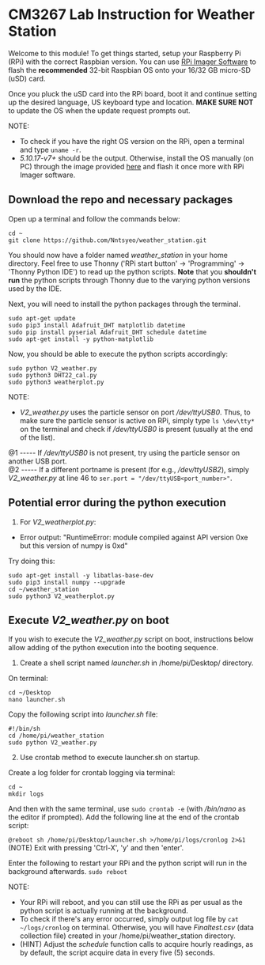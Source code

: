 # CM3267 Lab Instruction for Weather Station

Welcome to this module! To get things started, setup your Raspberry Pi (RPi) with the correct Raspbian version. You can use [RPi Imager Software](https://www.raspberrypi.org/software/ "enter this website to download the software") to flash the **recommended** 32-bit Raspbian OS onto your 16/32 GB micro-SD (uSD) card.

Once you pluck the uSD card into the RPi board, boot it and continue setting up the desired language, US keyboard type and location. **MAKE SURE NOT** to update the OS when the update request prompts out.

NOTE:

- To check if you have the right OS version on the RPi, open a terminal and type `uname -r`.
- _5.10.17-v7+_ should be the output. Otherwise, install the OS manually (on PC) through the image provided [here](https://downloads.raspberrypi.org/raspios_armhf/images/raspios_armhf-2021-05-28/2021-05-07-raspios-buster-armhf.zip "5.10.17-v7+ OS image download") and flash it once more with RPi Imager software.

## Download the repo and necessary packages

Open up a terminal and follow the commands below:

```
cd ~
git clone https://github.com/Nntsyeo/weather_station.git
```

You should now have a folder named _weather_station_ in your home directory. Feel free to use Thonny ('RPi start button' -> 'Programming' -> 'Thonny Python IDE') to read up the python scripts. **Note** that you **shouldn't run** the python scripts through Thonny due to the varying python versions used by the IDE.

Next, you will need to install the python packages through the terminal.

```
sudo apt-get update
sudo pip3 install Adafruit_DHT matplotlib datetime
sudo pip install pyserial Adafruit_DHT schedule datetime
sudo apt-get install -y python-matplotlib
```

Now, you should be able to execute the python scripts accordingly:

```
sudo python V2_weather.py
sudo python3 DHT22_cal.py
sudo python3 weatherplot.py
```

NOTE:

- _V2_weather.py_ uses the particle sensor on port _/dev/ttyUSB0_. Thus, to make sure the particle sensor is active on RPi, simply type `ls \dev\tty*` on the terminal and check if _/dev/ttyUSB0_ is present (usually at the end of the list).

@1 ----- If _/dev/ttyUSB0_ is not present, try using the particle sensor on another USB port. <br>
@2 ----- If a different portname is present (for e.g., _/dev/ttyUSB2_), simply _V2_weather.py_ at line 46 to `ser.port = "/dev/ttyUSB<port_number>"`.

## Potential error during the python execution

1. For _V2_weatherplot.py_:

- Error output:
  "RuntimeError: module compiled against API version 0xe but this version of numpy is 0xd"

Try doing this:

```
sudo apt-get install -y libatlas-base-dev
sudo pip3 install numpy --upgrade
cd ~/weather_station
sudo python3 V2_weatherplot.py
```

## Execute _V2_weather.py_ on boot

If you wish to execute the _V2_weather.py_ script on boot, instructions below allow adding of the python execution into the booting sequence.

1. Create a shell script named _launcher.sh_ in /home/pi/Desktop/ directory.

On terminal:

```
cd ~/Desktop
nano launcher.sh 
```

Copy the following script into _launcher.sh_ file:

```
#!/bin/sh
cd /home/pi/weather_station
sudo python V2_weather.py
```

2. Use crontab method to execute launcher.sh on startup.

Create a log folder for crontab logging via terminal:

```
cd ~
mkdir logs
```

And then with the same terminal, use `sudo crontab -e` (with _/bin/nano_ as the editor if prompted).
Add the following line at the end of the crontab script:

`@reboot sh /home/pi/Desktop/launcher.sh >/home/pi/logs/cronlog 2>&1`
(NOTE) Exit with pressing 'Ctrl-X', 'y' and then 'enter'.

Enter the following to restart your RPi and the python script will run in the background afterwards.
`sudo reboot`


NOTE:

- Your RPi will reboot, and you can still use the RPi as per usual as the python script is actually running at the background.
- To check if there's any error occurred, simply output log file by `cat ~/logs/cronlog` on terminal. Otherwise, you will have _Finaltest.csv_ (data collection file) created in your /home/pi/weather_station directory.
- (HINT) Adjust the _schedule_ function calls to acquire hourly readings, as by default, the script acquire data in every five (5) seconds.
